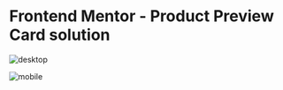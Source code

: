 # Frontend Mentor - Product Preview Card solution

<!-- This is a solution to the [Order summary card challenge on Frontend Mentor](https://www.frontendmentor.io/challenges/order-summary-component-QlPmajDUj). -->

![desktop](https://user-images.githubusercontent.com/29513236/189341490-93eedc2b-8ce1-428c-91c7-81e7c8aa29de.png)

![mobile](https://user-images.githubusercontent.com/29513236/189341505-8c157967-f49c-4b31-9aec-ca4af7869025.png)
